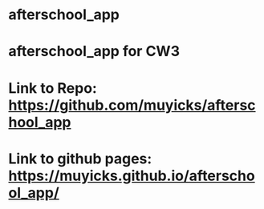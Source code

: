 # afterschool_app
# afterschool_app for CW3 
# Link to Repo: https://github.com/muyicks/afterschool_app
# Link to github pages: https://muyicks.github.io/afterschool_app/

 
